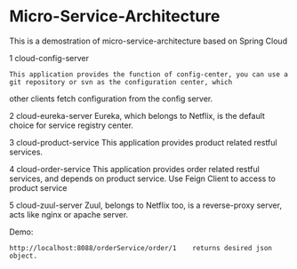 # Micro-Service-Architecture

This is a demostration of micro-service-architecture based on Spring Cloud


1 cloud-config-server
	
	This application provides the function of config-center, you can use a git repository or svn as the configuration center, which
other clients fetch configuration from the config server.

2 cloud-eureka-server
	Eureka, which belongs to Netflix, is the default choice for service registry center.
	
3 cloud-product-service
	This application provides product related restful services.
	
4 cloud-order-service
	This application provides order related restful services, and depends on product service. Use Feign Client to access to product    service
	
5 cloud-zuul-server
	Zuul, belongs to Netflix too, is a reverse-proxy server, acts like nginx or apache server.
	
	
	
Demo:
	
	http://localhost:8088/orderService/order/1    returns desired json object.
	

